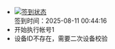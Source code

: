 - [![签到状态](https://github.com/womade/Cloud189-Actions/actions/workflows/main.yml/badge.svg?branch=main)](https://github.com/womade/Cloud189-Actions/actions/workflows/main.yml) <br> 签到时间：2025-08-11 00:44:16
- 开始执行帐号1
- 设备ID不存在，需要二次设备校验
